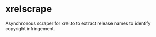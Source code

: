 # xrelscrape
Asynchronous scraper for xrel.to to extract release names to identify copyright infringement.
